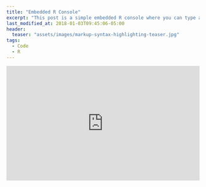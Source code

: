 ```yaml
---
title: "Embedded R Console"
excerpt: "This post is a simple embedded R console where you can type and exicute your own R code. Have fun."
last_modified_at: 2018-01-03T09:45:06-05:00
header:
  teaser: "assets/images/markup-syntax-highlighting-teaser.jpg"
tags: 
  - Code
  - R
---
```


<iframe width='100%' height='300' src='https://rdrr.io/snippets/embed/?code=%23%20You%20can%20run%20any%20R%20code...%0Aprint(%22Hello%2C%20world!%22)%0A%0A%23%20Use%20plots...%0Aplot(cars)%0A%0A%23%20Even%20packages%20like%20ggplot!%0Alibrary(ggplot2)%0Aqplot(wt%2C%20mpg%2C%20data%20%3D%20mtcars%2C%20colour%20%3D%20factor(cyl))' frameborder='0'></iframe>
